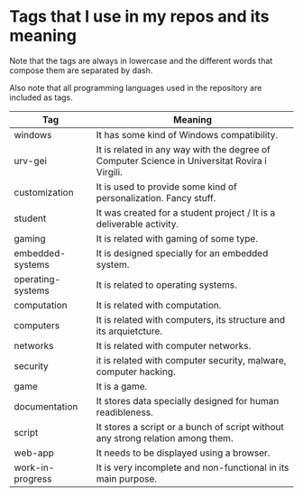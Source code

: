 # Tags that I use in my repos and its meaning

Note that the tags are always in lowercase and the different words that compose them are separated by dash.

Also note that all programming languages used in the repository are included as tags. 

| Tag                              | Meaning                                                                                               |
|----------------------------------|-------------------------------------------------------------------------------------------------------|
| windows                          | It has some kind of Windows compatibility.                                                            | 
| urv-gei                          | It is related in any way with the degree of Computer Science in Universitat Rovira i Virgili.         | 
| customization                    | It is used to provide some kind of personalization. Fancy stuff.                                      |
| student                          | It was created for a student project / It is a deliverable activity.                                  |
| gaming                           | It is related with gaming of some type.                                                               |
| embedded-systems                 | It is designed specially for an embedded system.            |
| operating-systems                | It is related to operating systems.            |
| computation                      | It is related with computation.            |
| computers                        | It is related with computers, its structure and its arquietcture. |
| networks                         | It is related with computer networks.  |
| security                         | it is related with computer security, malware, computer hacking.  |
| game                             | It is a game.  |
| documentation                    | It stores data specially designed for human readibleness.                                     |
| script                           | It stores a script or a bunch of script without any strong relation among them.  |
| web-app                          | It needs to be displayed using a browser. |
| work-in-progress                 | It is very incomplete and non-functional in its main purpose.  |


